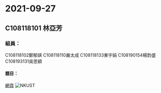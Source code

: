 # 2021-09-27

## C108118101 林亞芳
### 組員：
 C108118102鄭郁娸
 C108118110嚴太成
 C108118133東宇娟
 C108190154楊鈞盛
 C108193131吳思穎
 
 

#### 題目：
[網頁](https://www.nkust.edu.tw)
![NKUST](https://www.nkust.edu.tw/var/file/0/1000/img/513/182513897.png)
